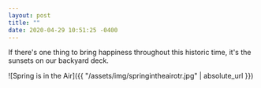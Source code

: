 ```yaml
---
layout: post
title: ""
date: 2020-04-29 10:51:25 -0400
---
```


If there's one thing to bring happiness throughout this historic time, it's the sunsets on our backyard deck.

![Spring is in the Air]({{ "/assets/img/springintheairotr.jpg" | absolute_url }})
